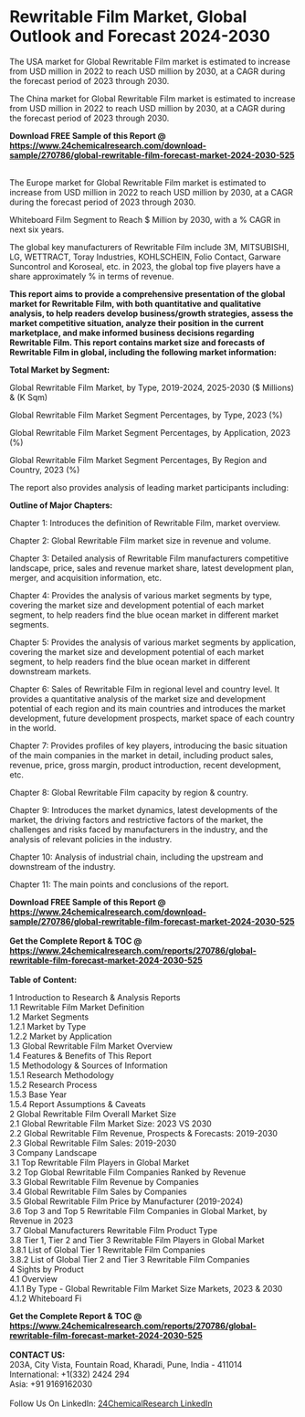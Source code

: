 <h1>Rewritable Film Market, Global Outlook and Forecast 2024-2030</h1><p>The USA market for Global Rewritable Film market is estimated to increase from USD million in 2022 to reach USD million by 2030, at a CAGR during the forecast period of 2023 through 2030.</p><p>
</p><p>The China market for Global Rewritable Film market is estimated to increase from USD million in 2022 to reach USD million by 2030, at a CAGR during the forecast period of 2023 through 2030.</p><div><b>Download FREE Sample of this Report @ 
            <a href="https://www.24chemicalresearch.com/download-sample/270786/global-rewritable-film-forecast-market-2024-2030-525">
            https://www.24chemicalresearch.com/download-sample/270786/global-rewritable-film-forecast-market-2024-2030-525</a></b></div><br><p>
</p><p>The Europe market for Global Rewritable Film market is estimated to increase from USD million in 2022 to reach USD million by 2030, at a CAGR during the forecast period of 2023 through 2030.</p><p>
Whiteboard Film Segment to Reach $ Million by 2030, with a % CAGR in next six years.</p><p>
The global key manufacturers of Rewritable Film include 3M, MITSUBISHI, LG, WETTRACT, Toray Industries, KOHLSCHEIN, Folio Contact, Garware Suncontrol and Koroseal, etc. in 2023, the global top five players have a share approximately % in terms of revenue.</p><p>
<strong>This report aims to provide a comprehensive presentation of the global market for Rewritable Film, with both quantitative and qualitative analysis, to help readers develop business/growth strategies, assess the market competitive situation, analyze their position in the current marketplace, and make informed business decisions regarding Rewritable Film. This report contains market size and forecasts of Rewritable Film in global, including the following market information:</strong></p><p>
</p><p>
<strong>Total Market by Segment:</strong></p><p>
Global Rewritable Film Market, by Type, 2019-2024, 2025-2030 ($ Millions) &amp; (K Sqm)</p><p>
Global Rewritable Film Market Segment Percentages, by Type, 2023 (%)</p><p>
</p><p>
Global Rewritable Film Market Segment Percentages, by Application, 2023 (%)</p><p>
</p><p>
Global Rewritable Film Market Segment Percentages, By Region and Country, 2023 (%)</p><p>
</p><p>
The report also provides analysis of leading market participants including:</p><p>
</p><p>
</p><p>
</p><p><strong>Outline of Major Chapters:</strong></p><p>
</p><p>Chapter 1: Introduces the definition of Rewritable Film, market overview.</p><p>
Chapter 2: Global Rewritable Film market size in revenue and volume.</p><p>
Chapter 3: Detailed analysis of Rewritable Film manufacturers competitive landscape, price, sales and revenue market share, latest development plan, merger, and acquisition information, etc.</p><p>
Chapter 4: Provides the analysis of various market segments by type, covering the market size and development potential of each market segment, to help readers find the blue ocean market in different market segments.</p><p>
Chapter 5: Provides the analysis of various market segments by application, covering the market size and development potential of each market segment, to help readers find the blue ocean market in different downstream markets.</p><p>
Chapter 6: Sales of Rewritable Film in regional level and country level. It provides a quantitative analysis of the market size and development potential of each region and its main countries and introduces the market development, future development prospects, market space of each country in the world.</p><p>
Chapter 7: Provides profiles of key players, introducing the basic situation of the main companies in the market in detail, including product sales, revenue, price, gross margin, product introduction, recent development, etc.</p><p>
Chapter 8: Global Rewritable Film capacity by region &amp; country.</p><p>
Chapter 9: Introduces the market dynamics, latest developments of the market, the driving factors and restrictive factors of the market, the challenges and risks faced by manufacturers in the industry, and the analysis of relevant policies in the industry.</p><p>
Chapter 10: Analysis of industrial chain, including the upstream and downstream of the industry.</p><p>
Chapter 11: The main points and conclusions of the report.</p><div><b>Download FREE Sample of this Report @ 
            <a href="https://www.24chemicalresearch.com/download-sample/270786/global-rewritable-film-forecast-market-2024-2030-525">
            https://www.24chemicalresearch.com/download-sample/270786/global-rewritable-film-forecast-market-2024-2030-525</a></b></div><br><div><b>Get the Complete Report & TOC @ 
            <a href="https://www.24chemicalresearch.com/reports/270786/global-rewritable-film-forecast-market-2024-2030-525">
            https://www.24chemicalresearch.com/reports/270786/global-rewritable-film-forecast-market-2024-2030-525</a></b></div><br>
            <b>Table of Content:</b><p>1 Introduction to Research & Analysis Reports<br />
    1.1 Rewritable Film Market Definition<br />
    1.2 Market Segments<br />
        1.2.1 Market by Type<br />
        1.2.2 Market by Application<br />
    1.3 Global Rewritable Film Market Overview<br />
    1.4 Features & Benefits of This Report<br />
    1.5 Methodology & Sources of Information<br />
        1.5.1 Research Methodology<br />
        1.5.2 Research Process<br />
        1.5.3 Base Year<br />
        1.5.4 Report Assumptions & Caveats<br />
2 Global Rewritable Film Overall Market Size<br />
    2.1 Global Rewritable Film Market Size: 2023 VS 2030<br />
    2.2 Global Rewritable Film Revenue, Prospects & Forecasts: 2019-2030<br />
    2.3 Global Rewritable Film Sales: 2019-2030<br />
3 Company Landscape<br />
    3.1 Top Rewritable Film Players in Global Market<br />
    3.2 Top Global Rewritable Film Companies Ranked by Revenue<br />
    3.3 Global Rewritable Film Revenue by Companies<br />
    3.4 Global Rewritable Film Sales by Companies<br />
    3.5 Global Rewritable Film Price by Manufacturer (2019-2024)<br />
    3.6 Top 3 and Top 5 Rewritable Film Companies in Global Market, by Revenue in 2023<br />
    3.7 Global Manufacturers Rewritable Film Product Type<br />
    3.8 Tier 1, Tier 2 and Tier 3 Rewritable Film Players in Global Market<br />
        3.8.1 List of Global Tier 1 Rewritable Film Companies<br />
        3.8.2 List of Global Tier 2 and Tier 3 Rewritable Film Companies<br />
4 Sights by Product<br />
    4.1 Overview<br />
        4.1.1 By Type - Global Rewritable Film Market Size Markets, 2023 & 2030<br />
        4.1.2 Whiteboard Fi</p><div><b>Get the Complete Report & TOC @ 
            <a href="https://www.24chemicalresearch.com/reports/270786/global-rewritable-film-forecast-market-2024-2030-525">
            https://www.24chemicalresearch.com/reports/270786/global-rewritable-film-forecast-market-2024-2030-525</a></b></div><br><b>CONTACT US:</b><br>
            203A, City Vista, Fountain Road, Kharadi, Pune, India - 411014<br>
            International: +1(332) 2424 294<br>
            Asia: +91 9169162030 <br><br>
            Follow Us On LinkedIn: <a href="https://www.linkedin.com/company/24chemicalresearch/">24ChemicalResearch LinkedIn</a>